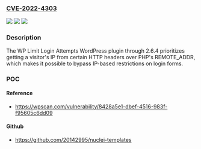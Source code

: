 ### [CVE-2022-4303](https://cve.mitre.org/cgi-bin/cvename.cgi?name=CVE-2022-4303)
![](https://img.shields.io/static/v1?label=Product&message=WP%20Limit%20Login%20Attempts&color=blue)
![](https://img.shields.io/static/v1?label=Version&message=%3D%200%20&color=brighgreen)
![](https://img.shields.io/static/v1?label=Vulnerability&message=CWE-290%20Authentication%20Bypass%20by%20Spoofing&color=brighgreen)

### Description

The WP Limit Login Attempts WordPress plugin through 2.6.4 prioritizes getting a visitor's IP from certain HTTP headers over PHP's REMOTE_ADDR, which makes it possible to bypass IP-based restrictions on login forms.

### POC

#### Reference
- https://wpscan.com/vulnerability/8428a5e1-dbef-4516-983f-f95605c6dd09

#### Github
- https://github.com/20142995/nuclei-templates

